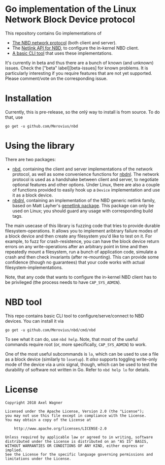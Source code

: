 # Go implementation of the Linux Network Block Device protocol

This repository contains Go implementations of

* [The NBD network protocol][nbd-proto] (both client and server).
* The [Netlink API for NBD][nbd-netlink-h], to configure the in-kernel NBD
  client.
* [A basic CLI tool][nbd-tool] that uses these implementations.

It's currently in beta and thus there are a bunch of known (and unknown)
issues. Check the ["beta" label][beta-issues] for known problems. It is
particularly interesting if you require features that are not yet supported.
Please comment/vote on the corresponding issue.

# Installation

Currently, this is pre-release, so the onlý way to install is from source. To
do that, use

```
go get -u github.com/Merovius/nbd
```

# Using the library

There are two packages:
* [nbd][godoc-nbd], containing the client and server implementations of the
  network protocol, as well as some convenience functions for
  [nbdnl][godoc-nbdnl]. The network protocol is used as a handshake between
  client and server, to negotiate optional features and other options. Under
  Linux, there are also a couple of functions provided to easily hook up a
  `Device` implementation and use it as a block device.
* [nbdnl][godoc-nbdnl], containing an implementation of the NBD generic netlink
  family, based on Matt Layher's [genetlink package][godoc-genetlink]. This
  package can only be used on Linux; you should guard any usage with
  corresponding build tags.

The main usecase of this library is fuzzing code that tries to provide durable
filesystem-operations. It allows you to implement aribtrary failure modes of a
block device and then create any filesystem you'd like to test on it. For
example, to fuzz for crash-resistence, you can have the block device return
errors on any write-operations after an arbitrary point in time and then
repeatedly mount a filesystem, run a bunch of application code, simulate a
crash and then check invariants (after re-mounting). This can provide some
confidence (though no guarantees) that your code works with actual
filesystem-implementations.

Note, that any code that wants to configure the in-kernel NBD client has to be
privileged (the process needs to have `CAP_SYS_ADMIN`).

# NBD tool

This repo contains basic CLI tool to configure/serve/connect to NBD devices. You can install it via

```
go get -u github.com/Merovius/nbd/cmd/nbd
```

To see what it can do, use `nbd help`. Note, that most of the useful commands
require root (or, more specifically, `CAP_SYS_ADMIN`) to work.

One of the most useful subcommands is `lo`, which can be used to use a file as
a block device (similarly to `losetup`). It *also* supports toggling write-only
mode of the device via a unix signal, though, which can be used to test the
durability of software not written in Go. Refer to `nbd help lo` for details.

# License

```
Copyright 2018 Axel Wagner

Licensed under the Apache License, Version 2.0 (the "License");
you may not use this file except in compliance with the License.
You may obtain a copy of the License at

    http://www.apache.org/licenses/LICENSE-2.0

Unless required by applicable law or agreed to in writing, software
distributed under the License is distributed on an "AS IS" BASIS,
WITHOUT WARRANTIES OR CONDITIONS OF ANY KIND, either express or implied.
See the License for the specific language governing permissions and
limitations under the License.
```


[nbd-proto]: https://sourceforge.net/p/nbd/code/ci/master/tree/doc/proto.md
[nbd-netlink-h]: https://github.com/torvalds/linux/blob/master/include/uapi/linux/nbd-netlink.h
[nbd-tool]: #nbd-tool
[godoc-nbd]: https://godoc.org/github.com/Merovius/nbd
[godoc-nbdnl]: https://godoc.org/github.com/Merovius/nbdnl
[godoc-genetlink]: https://godoc.org/github.com/mdlayher/genetlink
